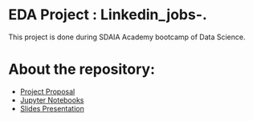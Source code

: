 # 

# EDA Project : Linkedin_jobs-.

This project is done during SDAIA Academy bootcamp of Data Science.




# About the repository:
- [Project Proposal](https://github.com/Raghad-th/linkedin_jobs-EDA/blob/main/EDA_proposal.pdf)
- [Jupyter Notebooks](https://github.com/Raghad-th/linkedin_jobs-EDA/blob/main/EDA_linkedin_jobs.ipynb)
- [Slides Presentation](https://github.com/Raghad-th/linkedin_jobs-EDA/blob/main/EDA_linkedin_jobs_Presentation.pdf)

